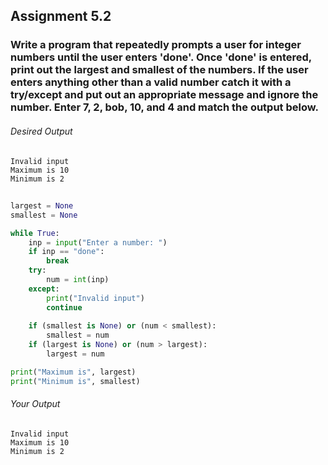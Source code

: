 ## Assignment 5.2

###  Write a program that repeatedly prompts a user for integer numbers until the user enters 'done'. Once 'done' is entered, print out the largest and smallest of the numbers. If the user enters anything other than a valid number catch it with a try/except and put out an appropriate message and ignore the number. Enter 7, 2, bob, 10, and 4 and match the output below.

###### *Desired Output*
````
Invalid input
Maximum is 10
Minimum is 2
````
## 

````python
largest = None
smallest = None

while True:
    inp = input("Enter a number: ")
    if inp == "done":
        break
    try:
        num = int(inp)
    except:
        print("Invalid input")
        continue
        
    if (smallest is None) or (num < smallest):
        smallest = num
    if (largest is None) or (num > largest):
        largest = num

print("Maximum is", largest)
print("Minimum is", smallest)
````
###### *Your Output*
```
Invalid input
Maximum is 10
Minimum is 2
```